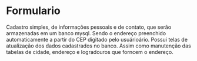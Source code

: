 # Formulario
Cadastro simples, de informações pessoais e de contato, que serão armazenadas em um banco mysql.
Sendo o endereço preenchido automaticamente a partir do CEP digitado pelo usuárioário.
Possui telas de atualização dos dados cadastrados no banco. 
Assim como manutenção das tabelas de cidade, endereço e logradouros que forncem o endereço.
